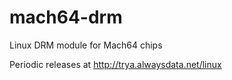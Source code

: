mach64-drm
==========

Linux DRM module for Mach64 chips

Periodic releases at http://trya.alwaysdata.net/linux
